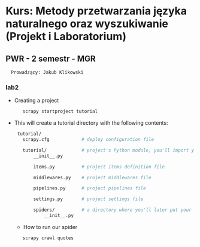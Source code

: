 

# Kurs: Metody przetwarzania języka naturalnego oraz wyszukiwanie (Projekt i Laboratorium)


##  PWR - 2 semestr - MGR

      Prowadzący: Jakub Klikowski

### lab2 

 * Creating a project
     ```bash
        scrapy startproject tutorial
     ```

 * This will create a tutorial directory with the following contents:
     ```bash
      tutorial/
        scrapy.cfg            # deploy configuration file
    
        tutorial/             # project's Python module, you'll import your code from here
            __init__.py
    
            items.py          # project items definition file
    
            middlewares.py    # project middlewares file
    
            pipelines.py      # project pipelines file
    
            settings.py       # project settings file
    
            spiders/          # a directory where you'll later put your spiders
                __init__.py

     ```
   * How to run our spider
    ```bash
       scrapy crawl quotes
    ```
    
   

  
